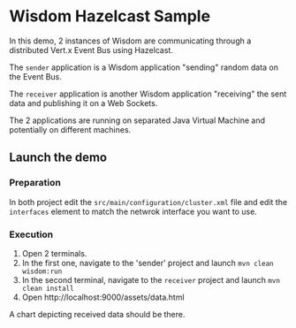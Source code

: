 # Wisdom Hazelcast Sample

In this demo, 2 instances of Wisdom are communicating through a distributed Vert.x Event Bus using Hazelcast.

The `sender` application is a Wisdom application "sending" random data on the Event Bus.

The `receiver` application is another Wisdom application "receiving" the sent data and publishing it on a Web Sockets.

The 2 applications are running on separated Java Virtual Machine and potentially on different machines.

## Launch the demo

### Preparation

In both project edit the `src/main/configuration/cluster.xml` file and edit the `interfaces` element to match the netwrok interface you want to use.

### Execution

1. Open 2 terminals.
2. In the first one, navigate to the 'sender' project and launch `mvn clean wisdom:run`
3. In the second terminal, navigate to the `receiver` project and launch `mvn clean install`
4. Open http://localhost:9000/assets/data.html

A chart depicting received data should be there.
